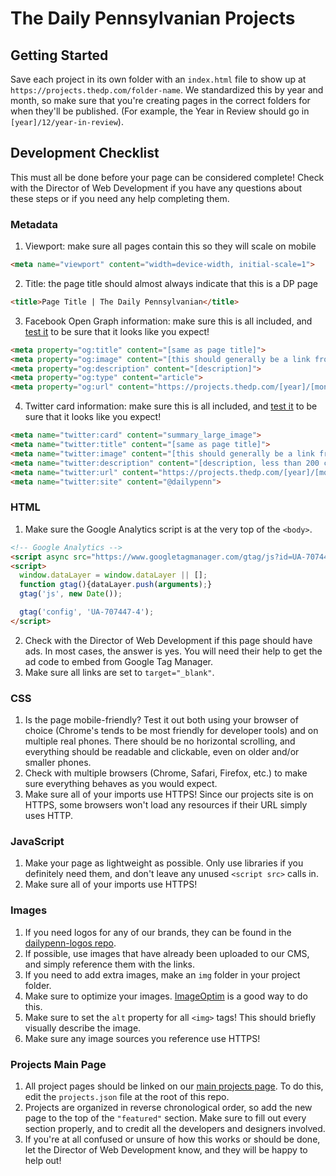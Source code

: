# The Daily Pennsylvanian Projects

## Getting Started

Save each project in its own folder with an `index.html` file to show up at `https://projects.thedp.com/folder-name`. We standardized this by year and month, so make sure that you're creating pages in the correct folders for when they'll be published. (For example, the Year in Review should go in `[year]/12/year-in-review`).

## Development Checklist
This must all be done before your page can be considered complete! Check with the Director of Web Development if you have any questions about these steps or if you need any help completing them.

### Metadata
  1. Viewport: make sure all pages contain this so they will scale on mobile
  ```HTML
  <meta name="viewport" content="width=device-width, initial-scale=1">
  ```
  2. Title: the page title should almost always indicate that this is a DP page
  ```HTML
  <title>Page Title | The Daily Pennsylvanian</title>
  ```
  3. Facebook Open Graph information: make sure this is all included, and [test it](https://developers.facebook.com/tools/debug/) to be sure that it looks like you expect!
  ```HTML
  <meta property="og:title" content="[same as page title]">
  <meta property="og:image" content="[this should generally be a link from our CMS]">
  <meta property="og:description" content="[description]">
  <meta property="og:type" content="article">
  <meta property="og:url" content="https://projects.thedp.com/[year]/[month]/[project-name]">
  ```
  4. Twitter card information: make sure this is all included, and [test it](https://cards-dev.twitter.com/validator) to be sure that it looks like you expect!
  ```HTML
  <meta name="twitter:card" content="summary_large_image">
  <meta name="twitter:title" content="[same as page title]">
  <meta name="twitter:image" content="[this should generally be a link from our CMS]">
  <meta name="twitter:description" content="[description, less than 200 characters]">
  <meta name="twitter:url" content="https://projects.thedp.com/[year]/[month]/[project-name]">
  <meta name="twitter:site" content="@dailypenn">
  ```

### HTML
  1. Make sure the Google Analytics script is at the very top of the `<body>`.
  ```HTML
  <!-- Google Analytics -->
  <script async src="https://www.googletagmanager.com/gtag/js?id=UA-707447-4"></script>
  <script>
    window.dataLayer = window.dataLayer || [];
    function gtag(){dataLayer.push(arguments);}
    gtag('js', new Date());

    gtag('config', 'UA-707447-4');
  </script>
  ```
  2. Check with the Director of Web Development if this page should have ads. In most cases, the answer is yes. You will need their help to get the ad code to embed from Google Tag Manager.
  3. Make sure all links are set to `target="_blank"`.

### CSS
  1. Is the page mobile-friendly? Test it out both using your browser of choice (Chrome's tends to be most friendly for developer tools) and on multiple real phones. There should be no horizontal scrolling, and everything should be readable and clickable, even on older and/or smaller phones.
  2. Check with multiple browsers (Chrome, Safari, Firefox, etc.) to make sure everything behaves as you would expect.
  3. Make sure all of your imports use HTTPS! Since our projects site is on HTTPS, some browsers won't load any resources if their URL simply uses HTTP.

### JavaScript
  1. Make your page as lightweight as possible. Only use libraries if you definitely need them, and don't leave any unused `<script src>` calls in.
  2. Make sure all of your imports use HTTPS!

### Images
  1. If you need logos for any of our brands, they can be found in the [dailypenn-logos repo](https://github.com/dailypenn/dailypenn-logos).
  2. If possible, use images that have already been uploaded to our CMS, and simply reference them with the links.
  3. If you need to add extra images, make an `img` folder in your project folder.
  4. Make sure to optimize your images. [ImageOptim](https://imageoptim.com) is a good way to do this.
  5. Make sure to set the `alt` property for all `<img>` tags! This should briefly visually describe the image.
  6. Make sure any image sources you reference use HTTPS!

### Projects Main Page
  1. All project pages should be linked on our [main projects page](https://projects.thedp.com). To do this, edit the `projects.json` file at the root of this repo.
  2. Projects are organized in reverse chronological order, so add the new page to the top of the `"featured"` section. Make sure to fill out every section properly, and to credit all the developers and designers involved.
  3. If you're at all confused or unsure of how this works or should be done, let the Director of Web Development know, and they will be happy to help out!
